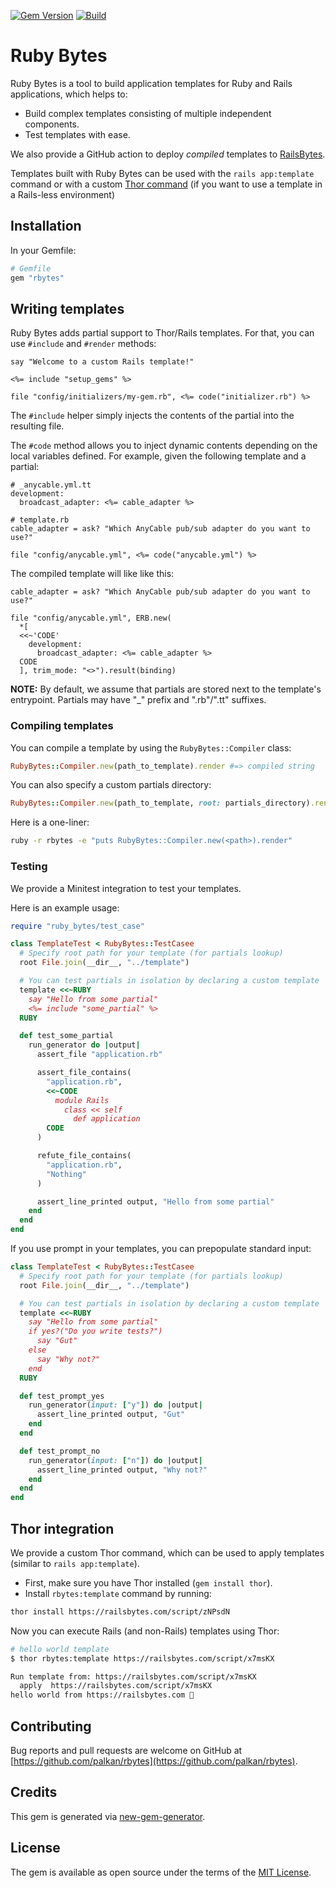 [![Gem Version](https://badge.fury.io/rb/rbytes.svg)](https://rubygems.org/gems/rbytes) [![Build](https://github.com/palkan/rbytes/workflows/Build/badge.svg)](https://github.com/palkan/rbytes/actions)

# Ruby Bytes

Ruby Bytes is a tool to build application templates for Ruby and Rails applications, which helps to:

- Build complex templates consisting of multiple independent components.
- Test templates with ease.

We also provide a GitHub action to deploy _compiled_ templates to [RailsBytes][].

Templates built with Ruby Bytes can be used with the `rails app:template` command or with a custom [Thor command](#thor-integration) (if you want to use a template in a Rails-less environment)

## Installation

In your Gemfile:

```ruby
# Gemfile
gem "rbytes"
```

## Writing templates

Ruby Bytes adds partial support to Thor/Rails templates. For that, you can use `#include` and `#render` methods:

```erb
say "Welcome to a custom Rails template!"

<%= include "setup_gems" %>

file "config/initializers/my-gem.rb", <%= code("initializer.rb") %>
```

The `#include` helper simply injects the contents of the partial into the resulting file.

The `#code` method allows you to inject dynamic contents depending on the local variables defined. For example, given the following template and a partial:

```erb
# _anycable.yml.tt
development:
  broadcast_adapter: <%= cable_adapter %>

# template.rb
cable_adapter = ask? "Which AnyCable pub/sub adapter do you want to use?"

file "config/anycable.yml", <%= code("anycable.yml") %>
```

The compiled template will like like this:

```erb
cable_adapter = ask? "Which AnyCable pub/sub adapter do you want to use?"

file "config/anycable.yml", ERB.new(
  *[
  <<~'CODE'
    development:
      broadcast_adapter: <%= cable_adapter %>
  CODE
  ], trim_mode: "<>").result(binding)
```

**NOTE:** By default, we assume that partials are stored next to the template's entrypoint. Partials may have "_" prefix and ".rb"/".tt" suffixes.

### Compiling templates

You can compile a template by using the `RubyBytes::Compiler` class:

```ruby
RubyBytes::Compiler.new(path_to_template).render #=> compiled string
```

You can also specify a custom partials directory:

```ruby
RubyBytes::Compiler.new(path_to_template, root: partials_directory).render
```

Here is a one-liner:

```sh
ruby -r rbytes -e "puts RubyBytes::Compiler.new(<path>).render"
```

### Testing

We provide a Minitest integration to test your templates.

Here is an example usage:

```ruby
require "ruby_bytes/test_case"

class TemplateTest < RubyBytes::TestCasee
  # Specify root path for your template (for partials lookup)
  root File.join(__dir__, "../template")

  # You can test partials in isolation by declaring a custom template
  template <<~RUBY
    say "Hello from some partial"
    <%= include "some_partial" %>
  RUBY

  def test_some_partial
    run_generator do |output|
      assert_file "application.rb"

      assert_file_contains(
        "application.rb",
        <<~CODE
          module Rails
            class << self
              def application
        CODE
      )

      refute_file_contains(
        "application.rb",
        "Nothing"
      )

      assert_line_printed output, "Hello from some partial"
    end
  end
end
```

If you use prompt in your templates, you can prepopulate standard input:

```ruby
class TemplateTest < RubyBytes::TestCasee
  # Specify root path for your template (for partials lookup)
  root File.join(__dir__, "../template")

  # You can test partials in isolation by declaring a custom template
  template <<~RUBY
    say "Hello from some partial"
    if yes?("Do you write tests?")
      say "Gut"
    else
      say "Why not?"
    end
  RUBY

  def test_prompt_yes
    run_generator(input: ["y"]) do |output|
      assert_line_printed output, "Gut"
    end
  end

  def test_prompt_no
    run_generator(input: ["n"]) do |output|
      assert_line_printed output, "Why not?"
    end
  end
end
```

## Thor integration

We provide a custom Thor command, which can be used to apply templates (similar to `rails app:template`).

- First, make sure you have Thor installed (`gem install thor`).
- Install `rbytes:template` command by running:

```sh
thor install https://railsbytes.com/script/zNPsdN
```

Now you can execute Rails (and non-Rails) templates using Thor:

```sh
# hello world template
$ thor rbytes:template https://railsbytes.com/script/x7msKX

Run template from: https://railsbytes.com/script/x7msKX
  apply  https://railsbytes.com/script/x7msKX
hello world from https://railsbytes.com 👋
```

## Contributing

Bug reports and pull requests are welcome on GitHub at [https://github.com/palkan/rbytes](https://github.com/palkan/rbytes).

## Credits

This gem is generated via [new-gem-generator](https://github.com/palkan/new-gem-generator).

## License

The gem is available as open source under the terms of the [MIT License](http://opensource.org/licenses/MIT).

[RailsBytes]: https://railsbytes.com
